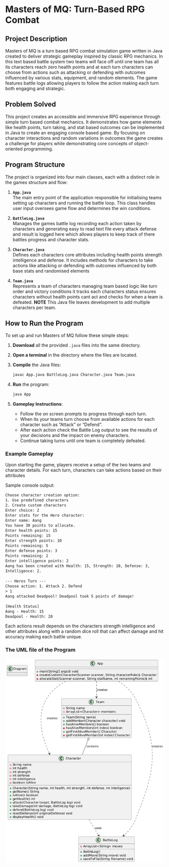 # Masters of MQ: Turn-Based RPG Combat


## Project Description

Masters of MQ is a turn based RPG combat simulation game written in Java created to deliver strategic gameplay inspired by classic RPG mechanics. In this text based battle system two teams will face off until one team has all its characters reach zero health points and at each turn characters can choose from actions such as attacking or defending with outcomes influenced by various stats, equipment, and random elements. The game features battle logs allowing players to follow the action making each turn both engaging and strategic.


## Problem Solved

This project creates an accessible and immersive RPG experience through simple turn based combat mechanics. It demonstrates how game elements like health points, turn taking, and stat based outcomes can be implemented in Java to create an engaging console based game. By focusing on character interactions and random variations in outcomes the game creates a challenge for players while demonstrating core concepts of object-oriented programming.


## Program Structure

The project is organized into four main classes, each with a distinct role in the games structure and flow:

1. **`App.java`**  
   The main entry point of the application responsible for initialising teams setting up characters and running the battle loop. This class handles user input oversees game flow and determines the win conditions.

2. **`BattleLog.java`**  
   Manages the games battle log recording each action taken by characters and generating easy to read text file every attack defense and result is logged here which allows players to keep track of there battles progress and character stats.

3. **`Character.java`**  
   Defines each characters core attributes including health points strength intelligence and defense. It includes methods for characters to take actions like attacking or defending with outcomes influenced by both base stats and randomised elements

4. **`Team.java`**  
   Represents a team of characters managing team based logic like turn order and victory conditions it tracks each characters status ensures characters without health points cant act and checks for when a team is defeated.  **NOTE** This Java file leaves development to add multiple characters per team.


## How to Run the Program

To set up and run Masters of MQ follow these simple steps:

1. **Download** all the provided `.java` files into the same directory.
2. **Open a terminal** in the directory where the files are located.
3. **Compile** the Java files:
    ```bash
    javac App.java BattleLog.java Character.java Team.java
    ```
4. **Run** the program:
    ```bash
    java App
    ```

5. **Gameplay Instructions**:
   - Follow the on screen prompts to progress through each turn.
   - When its your teams turn choose from available actions for each character such as “Attack” or “Defend”.
   - After each action check the Battle Log output to see the results of your decisions and the impact on enemy characters.
   - Continue taking turns until one team is completely defeated.


### Example Gameplay

Upon starting the game, players receive a setup of the two teams and character details. For each turn, characters can take actions based on their attributes

Sample console output:
```plaintext
Choose character creation option:
1. Use predefined characters
2. Create custom characters
Enter choice: 2
Enter stats for the Hero character:
Enter name: Aang
You have 30 points to allocate.
Enter health points: 15
Points remaining: 15
Enter strength points: 10
Points remaining: 5
Enter defense points: 3
Points remaining: 2
Enter intelligence points: 2
Aang has been created with Health: 15, Strength: 10, Defense: 3, Intelligence: 2.

--- Heros Turn ---
Choose action: 1. Attack 2. Defend
> 1
Aang attacked Deadpool! Deadpool took 5 points of damage!

[Health Status]
Aang - Health: 15
Deadpool - Health: 20
```

Each actions result depends on the characters strength intelligence and other attributes along with a random dice roll that can affect damage and hit accuracy making each battle unique.
### The UML file of the Program
![UML Image](./UML/UML.png)

